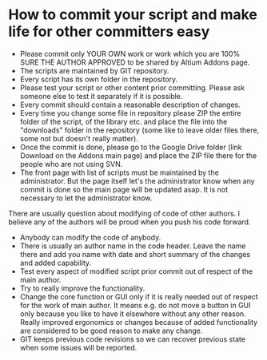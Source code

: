 # How to commit your script and make life for other committers easy #

  * Please commit only YOUR OWN work or work which you are 100% SURE THE AUTHOR APPROVED to be shared by Altium Addons page.
  * The scripts are maintained by GIT repository.
  * Every script has its own folder in the repository.
  * Please test your script or other content prior committing. Please ask someone else to test it separately if it is possible.
  * Every commit should contain a reasonable description of changes.
  * Every time you change some file in repository please ZIP the entire folder of the script, of the library etc. and place the file into the "downloads" folder in the repository (some like to leave older files there, some not but doesn't really matter).
  * Once the commit is done, please go to the Google Drive folder (link Download on the Addons main page) and place the ZIP file there for the people who are not using SVN.
  * The front page with list of scripts must be maintained by the administrator. But the page itself let's the administrator know when any commit is done so the main page will be updated asap. It is not necessary to let the administrator know.

There are usually question about modifying of code of other authors. I believe any of the authors will be proud when you push his code forward.
  * Anybody can modify the code of anybody.
  * There is usually an author name in the code header. Leave the name there and add you name with date and short summary of the changes and added capability.
  * Test every aspect of modified script prior commit out of respect of the main author.
  * Try to really improve the functionality.
  * Change the core function or GUI only if it is really needed out of respect for the work of main author. It means e.g. do not move a button in GUI only because you like to have it elsewhere without any other reason. Really improved ergonomics or changes because of added functionality are considered to be good reason to make any change.
  * GIT keeps previous code revisions so we can recover previous state when some issues will be reported.